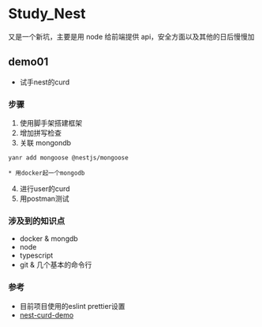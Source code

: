 # Study_Nest

又是一个新坑，主要是用 node 给前端提供 api，安全方面以及其他的日后慢慢加

## demo01
* 试手nest的curd

### 步骤
1. 使用脚手架搭建框架
2. 增加拼写检查
3. 关联 mongondb

```
yanr add mongoose @nestjs/mongoose

```

    * 用docker起一个mongodb
4. 进行user的curd
5. 用postman测试

### 涉及到的知识点
* docker & mongdb
* node
* typescript
* git & 几个基本的命令行

### 参考
* 目前项目使用的eslint prettier设置
* [nest-curd-demo](https://github.com/wjq990112/Nest-CRUD-Demo)
